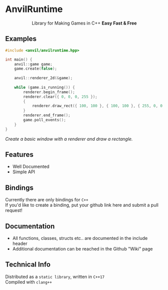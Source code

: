 # AnvilRuntime
<center>Library for Making Games in C++ <b>Easy Fast & Free</b></center>

## Examples

```cpp
#include <anvil/anvilruntime.hpp>

int main() {
    anvil::game game;
    game.create(false);
    
    anvil::renderer_2d(&game);
    
    while (game.is_running()) {
        renderer.begin_frame();
        renderer.clear({ 0, 0, 0, 255 });
        {
            renderer.draw_rect({ 100, 100 }, { 100, 100 }, { 255, 0, 0, 255 }, 0);
        }
        renderer.end_frame();
        game.poll_events();
    }
}
```

<i>Create a basic window with a renderer and draw a rectangle.</i>

## Features
- Well Documented
- Simple API

## Bindings
Currently there are only bindings for `C++`<br>
If you'd like to create a binding, put your github link here and submit a pull request!

## Documentation
- All functions, classes, structs etc.. are documented in the include header
- Additional documentation can be reached in the Github "Wiki" page

## Technical Info
Distributed as a `static library`, written in `C++17`<br>
Compiled with `clang++`
